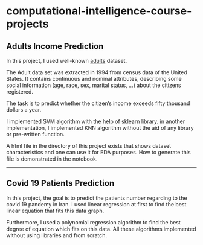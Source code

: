 # computational-intelligence-course-projects

## Adults Income Prediction
In this project, I used well-known [adults](https://sci2s.ugr.es/keel/dataset.php?cod=192#sub1) dataset. 


The Adult data set was extracted in 1994 from census data of the United States. It contains continuous and nominal attributes, describing some social information (age, race, sex, marital status, ...) about the citizens registered.

The task is to predict whether the citizen’s income exceeds fifty thousand dollars a year.

I implemented SVM algorithm with the help of sklearn library. in another implementation, I implemented KNN algorithm without the aid of any library or pre-written function.

A html file in the directory of this project exists that shows dataset characteristics and one can use it for EDA purposes. How to generate this file is demonstrated in the notebook.
<hr/>

## Covid 19 Patients Prediction
In this project, the goal is to predict the patients number regarding to the covid 19 pandemy in Iran. I used linear regression at first to find the best linear equation that fits this data graph.

Furthermore, I used a polynomial regression algorithm to find the best degree of equation which fits on this data. All these algorithms implemented without using libraries and from scratch.

